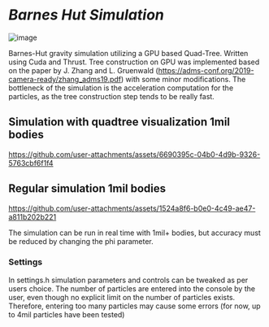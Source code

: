 # *Barnes Hut Simulation*
![image](https://github.com/user-attachments/assets/0cbf49c2-07a7-4fa0-9dda-36b9f6e26e84)

Barnes-Hut gravity simulation utilizing a GPU based Quad-Tree. Written using Cuda and Thrust.
Tree construction on GPU was implemented based on the paper by J. Zhang and L. Gruenwald (https://adms-conf.org/2019-camera-ready/zhang_adms19.pdf)  with some minor modifications.
The bottleneck of the simulation is the acceleration computation for the particles, as the tree construction step tends to be really fast. 


## Simulation with quadtree visualization 1mil bodies
https://github.com/user-attachments/assets/6690395c-04b0-4d9b-9326-5763cbf6f1f4

## Regular simulation 1mil bodies
https://github.com/user-attachments/assets/1524a8f6-b0e0-4c49-ae47-a811b202b221

The simulation can be run in real time with 1mil+ bodies, but accuracy must be reduced by changing the phi parameter.

### Settings
In settings.h simulation parameters and controls can be tweaked as per users choice. The number of particles are entered into the console by the user, even though no explicit limit on the number of particles exists. Therefore, entering too many particles may cause some errors (for now, up to 4mil particles have been tested)
